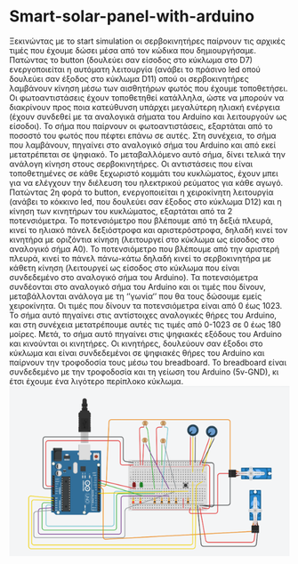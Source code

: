 # Smart-solar-panel-with-arduino
Ξεκινώντας με το start simulation οι σερβοκινητήρες παίρνουν τις αρχικές τιμές που  έχουμε δώσει μέσα από τον κώδικα που δημιουργήσαμε. Πατώντας το button (δουλεύει σαν  είσοδος στο κύκλωμα στο D7) ενεργοποιείται η αυτόματη λειτουργία (ανάβει το πράσινο led οπού δουλεύει σαν έξοδος στο κύκλωμα D11) οπού οι σερβοκινητήρες λαμβάνουν κίνηση  μέσω των αισθητήρων φωτός που έχουμε τοποθετήσει. Οι φωτοαντιστάσεις έχουν τοποθετηθεί κατάλληλα, ώστε να μπορούν να διακρίνουν προς ποια κατεύθυνση υπάρχει μεγαλύτερη  ηλιακή ενέργεια (έχουν συνδεθεί με τα αναλογικά σήματα του Arduino και λειτουργούν ως  είσοδοι). Το σήμα που παίρνουν οι φωτοαντιστάσεις, εξαρτάται από το ποσοστό του φωτός  που πέφτει επάνω σε αυτές. Στη συνέχεια, το σήμα που λαμβάνουν, πηγαίνει στο αναλογικό  σήμα του Arduino και από εκεί μετατρέπεται σε ψηφιακό. Το μεταβαλλόμενο αυτό σήμα, δίνει  τελικά την ανάλογη κίνηση στους σερβοκινητήρες. Οι αντιστάσεις που είναι τοποθετημένες σε  κάθε ξεχωριστό κομμάτι του κυκλώματος, έχουν μπει για να ελέγχουν την διέλευση του ηλεκτρικού ρεύματος για κάθε αγωγό. Πατώντας 2η φορά το button, ενεργοποιείται η χειροκίνητη λειτουργία (ανάβει το κόκκινο led, που δουλεύει σαν έξοδος στο κύκλωμα D12)  και η κίνηση των κινητήρων του κυκλώματος, εξαρτάται από τα 2 ποτενσιόμετρα. Το ποτενσιόμετρο που βλέπουμε από τη δεξιά πλευρά, κινεί το ηλιακό πάνελ δεξιόστροφα και αριστερόστροφα, δηλαδή κινεί τον κινητήρα με οριζόντια κίνηση (λειτουργεί στο κύκλωμα ως είσοδος στο αναλογικό σήμα A0). Το ποτενσιόμετρο που βλέπουμε από την αριστερή πλευρά, κινεί το πάνελ πάνω-κάτω δηλαδή κινεί το σερβοκινητήρα με κάθετη κίνηση (λειτουργεί ως είσοδος στο κύκλωμα που είναι συνδεδεμένο στο αναλογικό σήμα του Arduino). Τα ποτενσιόμετρα συνδέονται στο αναλογικό σήμα του Arduino και οι τιμές που δίνουν, μεταβάλλονται ανάλογα με τη ‘’γωνία‘’ που θα τους δώσουμε εμείς χειροκίνητα. Οι τιμές που δίνουν τα ποτενσιόμετρα είναι από 0 έως 1023. Το σήμα αυτό πηγαίνει στις αντίστοιχες αναλογικές θήρες του Arduino, και στη συνέχεια μετατρέπουμε αυτές τις τιμές από 0-1023 σε 0 έως 180 μοίρες. Μετά, το σήμα αυτό πηγαίνει στις ψηφιακές εξόδους του Arduino και κινούνται οι κινητήρες. Οι κινητήρες, δουλεύουν σαν έξοδοι στο κύκλωμα και είναι συνδεδεμένοι σε ψηφιακές θήρες του Arduino και παίρνουν την τροφοδοσία τους μέσω του breadboard. Το breadboard είναι συνδεδεμένο με την τροφοδοσία και τη γείωση του Arduino (5v-GND), κι έτσι έχουμε ένα λιγότερο περίπλοκο κύκλωμα. 
![alt text](https://github.com/Karydis1/Solar-Panel-Automatic/blob/main/Tinkercad.png)
